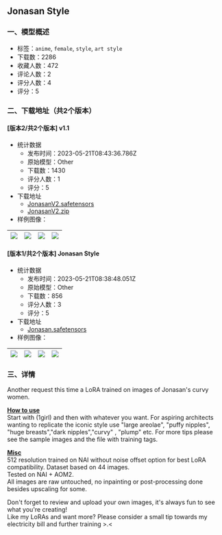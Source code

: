 ## Jonasan Style
### 一、模型概述

- 标签：`anime`, `female`, `style`, `art style`
- 下载数：2286
- 收藏人数：472
- 评论人数：2
- 评分人数：4
- 评分：5

### 二、下载地址（共2个版本）

#### [版本2/共2个版本] v1.1

- 统计数据
  - 发布时间：2023-05-21T08:43:36.786Z
  - 原始模型：Other
  - 下载数：1430
  - 评分人数：1
  - 评分：5
- 下载地址
  - [JonasanV2.safetensors](https://civitai.com/api/download/models/76617)
  - [JonasanV2.zip](https://civitai.com/api/download/models/76617?type=Training%20Data)
- 样例图像：

| <img src="https://image.civitai.com/xG1nkqKTMzGDvpLrqFT7WA/ee238f03-5544-4c25-ac62-cb55280dbcf1/width=450/858528.jpeg" /> | <img src="https://image.civitai.com/xG1nkqKTMzGDvpLrqFT7WA/83a72d4a-5c1b-48db-9615-c1ac234a1809/width=450/858533.jpeg" /> | <img src="https://image.civitai.com/xG1nkqKTMzGDvpLrqFT7WA/3202c480-fd94-41fe-a374-c05e0c7ddabb/width=450/858530.jpeg" /> | <img src="https://image.civitai.com/xG1nkqKTMzGDvpLrqFT7WA/24592765-98f6-46a0-abc6-716782b9184e/width=450/858538.jpeg" /> |
| ---- | ---- | ---- | ---- |

#### [版本1/共2个版本] Jonasan Style

- 统计数据
  - 发布时间：2023-05-21T08:38:48.051Z
  - 原始模型：Other
  - 下载数：856
  - 评分人数：3
  - 评分：5
- 下载地址
  - [Jonasan.safetensors](https://civitai.com/api/download/models/24605)
- 样例图像：

| <img src="https://image.civitai.com/xG1nkqKTMzGDvpLrqFT7WA/7a75d77d-59d2-44d7-8ff6-cac647349200/width=450/268126.jpeg" /> | <img src="https://image.civitai.com/xG1nkqKTMzGDvpLrqFT7WA/d65225c4-e7f9-4657-601f-25a356d52a00/width=450/268134.jpeg" /> | <img src="https://image.civitai.com/xG1nkqKTMzGDvpLrqFT7WA/8979daa4-44a5-4765-3af3-760c2b6f4300/width=450/268133.jpeg" /> | <img src="https://image.civitai.com/xG1nkqKTMzGDvpLrqFT7WA/9cf08f26-01b8-4ce8-33aa-c8d7f0e74500/width=450/268132.jpeg" /> |
| ---- | ---- | ---- | ---- |


### 三、详情
<p>Another request this time a LoRA trained on images of Jonasan's curvy women.</p><p><strong><u>How to use</u></strong><br />Start with (1girl) and then with whatever you want. For aspiring architects wanting to replicate the iconic style use "large areolae", "puffy nipples", "huge breasts","dark nipples","curvy" , "plump" etc. For more tips please see the sample images and the file with training tags.</p><p><strong><u>Misc</u></strong><br />512 resolution trained on NAI without noise offset option for best LoRA compatibility. Dataset based on 44 images.<br />Tested on NAI + AOM2.<br />All images are raw untouched, no inpainting or post-processing done besides upscaling for some.</p><p>Don't forget to review and upload your own images, it's always fun to see what you're creating!<br />Like my LoRAs and want more? Please consider a small tip towards my electricity bill and further training &gt;.&lt;</p>